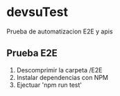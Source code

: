 # devsuTest
Prueba de automatizacion E2E y apis

## Prueba E2E
1. Descomprimir la carpeta /E2E
2. Instalar dependencias con NPM
3. Ejectuar 'npm run test'
